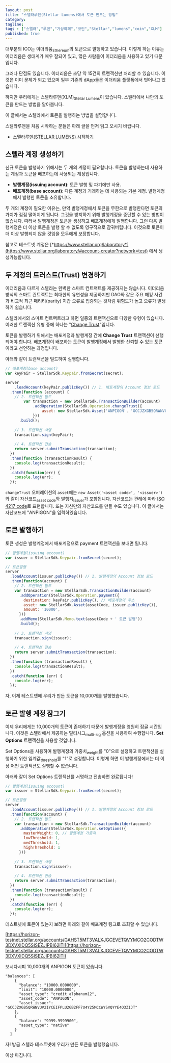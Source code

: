 ```yaml
---
layout: post
title: "스텔라루멘(Stellar Lumens)에서 토큰 만드는 방법"
category: 
tagline: 
tags : ["스텔라","루멘","가상화폐","코인","Stellar","lumens","coin","XLM"] 
published: true
---
```


대부분의 ICO는 이더리움<sub>Ethereum</sub>의 토큰으로 발행하고 있습니다. 이렇게 하는 이유는 이더리움은 생태계가 매우 잘되어 있고, 많은 사람들이 이더리움을 사용하고 있기 때문입니다. 

그러나 단점도 있습니다. 이더리움은 초당 약 15건의 트랜잭션만 처리할 수 있습니다. 이것은 이미 문제가 되고 있으며 일부 기존의 dApp들은 이더리움 플랫폼에서 벗어나고 있습니다.

하지만 우리에게는 스텔라루멘(XLM)<sub>Stellar Lumens</sub>이 있습니다. 스텔라에서 나만의 토큰을 만드는 방법을 알아봅니다. 

이 글에서는 스텔라에서 토큰을 발행하는 방법을 설명합니다.



스텔라루멘을 처음 시작하는 분들은 아래 글을 먼저 읽고 오시기 바랍니다.

- [스텔라루멘(STELLAR LUMENS) 시작하기](https://anpigon.github.io/steller-lumens-get-started/)



## 스텔라 계정 생성하기

신규 토큰을 발행하기 위해서는 두 개의 계정이 필요합니다. 토큰을 발행하는데 사용하는 계정과 토큰을 배포하는데 사용되는 계정입니다. 

- **발행계정(issuing account)**: 토큰 발행 및 파기에만 사용.
- **배포계정(base account)**: 다른 계정과 거래하는 데 사용되는 기본 계정. 발행계정에서 발행한 토큰을 소유합니다. 

두 개의 계정이 필요한 이유는, 만약 발행계정에서 토큰을 무한으로 발행한다면 토큰의 가치가 점점 떨어지게 됩니다. 그것을 방지하기 위해 발행계정을 중단할 수 있는 방법이 없습니다. 따라서 발행계정은 토큰을 생성하고 배포계정에게 발행합니다. 그런 다음 발행계정은 더 이상 토큰을 발행 할 수 없도록 영구적으로 잠궈버립니다. 이것으로 토큰이 더 이상 발행되지 않을 것임을 모두에게 보장합니다.

참고로 테스트넷 계정은 [*https://www.stellar.org/laboratory*](https://www.stellar.org/laboratory/#account-creator?network=test) 에서 생성가능합니다. 



## 두 계정의 트러스트(Trust) 변경하기

이더리움과 다르게 스텔라는 완벽한 스마트 컨트랙트를 제공하지는 않습니다. 이더리움 방식의 스마트 컨트랙트는 최대한의 유연성을 제공하지만 DAO와 같은 주요 해킹 사건과 비교적 최근 패리티(parity) 지갑 오류로  입증되는 것처럼 위험도가 높고 오류가 발생하기 쉽습니다.

스텔라에서의 스마트 컨트랙트라고 하면 일종의 트랜잭션으로 다양한 유형이 있습니다. 이러한 트랜잭션 유형 중에 하나는 "[Change Trust](https://www.stellar.org/developers/guides/concepts/list-of-operations.html#change-trust)"입니다.

토큰을 발행하기 위해서는 배포계정과 발행계정 간에 **Change Trust** 트랜잭션이 선행되어야 합니다. 배포계정이 배포하는 토큰이 발행계정에서 발행한 신뢰할 수 있는 토큰이라고 선언하는 과정입니다.

아래와 같이 트랜잭션을 빌드하여 실행합니다. 

```js
// 배포계정(base account)
var keyPair = StellarSdk.Keypair.fromSecret(secret);

server
	.loadAccount(keyPair.publicKey()) // 1. 배포계정의 Account 정보 로드
  .then(function (account) {
    // 2. 트랜잭션 빌드
		var transaction = new StellarSdk.TransactionBuilder(account)
			.addOperation(StellarSdk.Operation.changeTrust({
				asset: new StellarSdk.Asset('ANPIGON', 'GCCJZXGB5QRWNVUV2IYCEIFPLU2GB2FF7U4Y25MCCWYSVQYYE4O3ZIJT')
			}))
      .build();
  
    // 3. 트랜잭션 서명
    transaction.sign(keyPair);
    
    // 4. 트랜잭션 전송
    return server.submitTransaction(transaction);
  })
  .then(function (transactionResult) {
    console.log(transactionResult);
  })
  .catch(function(err) {
    console.log(err);
  });
```

`changeTrust` 오퍼레이션의 `asset`에는 `new Asset('<asset code>', '<issuer>')`와 같이 자산코드<sub>asset code</sub>와 발행자<sub>Issuer</sub>가 포함됩니다. 자산코드는 관례에 따라 [ISO 4217 code](https://en.wikipedia.org/wiki/ISO_4217)로 표현합니다. 또는 자신만의 자산코드를 만들 수도 있습니다. 이 글에서는 자산코드에 "ANPIGON"을 입력하였습니다. 



## 토큰 발행하기

토큰 생성은 발행계정에서 배포계정으로 payment 트랜잭션을 보내면 됩니다. 

~~~js
// 발행계정(issuing account)
var issuer = StellarSdk.Keypair.fromSecret(secret);

// 토큰발행
server
  .loadAccount(issuer.publicKey()) // 1. 발행계정의 Account 정보 로드 
  .then(function(account) {
    // 2. 트랜잭션 빌드
    var transaction = new StellarSdk.TransactionBuilder(account)
      .addOperation(StellarSdk.Operation.payment({
        destination: keyPair.publicKey(), // 배포계정의 주소
        asset: new StellarSdk.Asset(assetCode, issuer.publicKey()),
        amount: '10000',
      }))
      .addMemo(StellarSdk.Memo.text(assetCode + ' 토큰 발행'))
      .build();
  
    // 3. 트랜잭션 서명
    transaction.sign(issuer);
    
    // 4. 트랜잭션 전송
    return server.submitTransaction(transaction);
  })
  .then(function (transactionResult) {
    console.log(transactionResult);
  })
  .catch(function (err) {
    console.log(err);
  });
~~~

자, 이제 테스트넷에 우리가 만든 토큰을 10,000개를 발행했습니다.



## 토큰 발행 계정 잠그기

이제 우리에게는 10,000개의 토큰이 존재하기 때문에 발행계정을 영원히 잠글 시간입니다. 이것은 스텔라에서 제공하는 멀티시그<sub>multi-sig</sub> 옵션을 사용하여 수행합니다. **Set Options** 트랜잭션을 사용할 것입니다.

 Set Options을 사용하여 발행계정의 가중치<sub>weight</sub>를 "0"으로 설정하고 트랜잭션을 실행하기 위한 임계값<sub>threshold</sub>를 "1"로 설정합니다. 이렇게 하면 이 발행계정에서는 더 이상 어떤 트랜잭션도 실행할 수 없습니다.

아래와 같이 Set Options 트랜잭션를 서명하고 전송하면 완료됩니다!

~~~js
// 발행계정(issuing account)
var issuer = StellarSdk.Keypair.fromSecret(secret);

// 토큰발행
server
  .loadAccount(issuer.publicKey()) // 1. 발행계정의 Account 정보 로드 
  .then(function(account) {
    // 2. 트랜잭션 빌드
    var transaction = new StellarSdk.TransactionBuilder(account)
      .addOperation(StellarSdk.Operation.setOptions({
        masterWeight: 0, // 발행계정 가중치
        lowThreshold: 1,
        medThreshold: 1,
        highThreshold: 1
      }))
  
    // 3. 트랜잭션 서명
    transaction.sign(issuer);
    
    // 4. 트랜잭션 전송
    return server.submitTransaction(transaction);
  })
  .then(function (transactionResult) {
    console.log(transactionResult);
  })
  .catch(function (err) {
    console.log(err);
  });
~~~



테스트넷에 토큰이 있는지 보려면 아래와 같이 배포계정 링크로 조회할 수 있습니다.

[https://horizon-testnet.stellar.org/accounts/GAHST5MT3VALXJGCEVETQVYMCO2CODTW3DXVXIDQ5SISEZJIPBI62ITI](https://horizon-testnet.stellar.org/accounts/GAHST5MT3VALXJGCEVETQVYMCO2CODTW3DXVXIDQ5SISEZJIPBI62ITI)

보시다시피 10,000개의 ANPIGON 토큰이 있습니다.

~~~
"balances": [
    {
      "balance": "10000.0000000",
      "limit": "10000.0000000",
      "asset_type": "credit_alphanum12",
      "asset_code": "ANPIGON",
      "asset_issuer": "GCCJZXGB5QRWNVUV2IYCEIFPLU2GB2FF7U4Y25MCCWYSVQYYE4O3ZIJT"
    },
    {
      "balance": "9999.9999900",
      "asset_type": "native"
    }
  ]
~~~



자! 방금 스텔라 테스트넷에 우리가 만든 토큰을 발행했습니다. 

이상 마칩니다.
